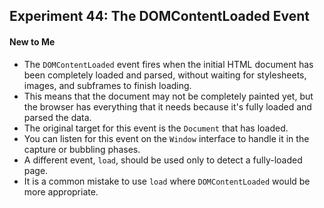 ## Experiment 44: The DOMContentLoaded Event

#### New to Me
- The `DOMContentLoaded` event fires when the initial HTML document has been completely loaded and parsed, without waiting for stylesheets, images, and subframes to finish loading.
- This means that the document may not be completely painted yet, but the browser has everything that it needs because it's fully loaded and parsed the data.
- The original target for this event is the `Document` that has loaded.
- You can listen for this event on the `Window` interface to handle it in the capture or bubbling phases.
- A different event, `load`, should be used only to detect a fully-loaded page.
- It is a common mistake to use `load` where `DOMContentLoaded` would be more appropriate.